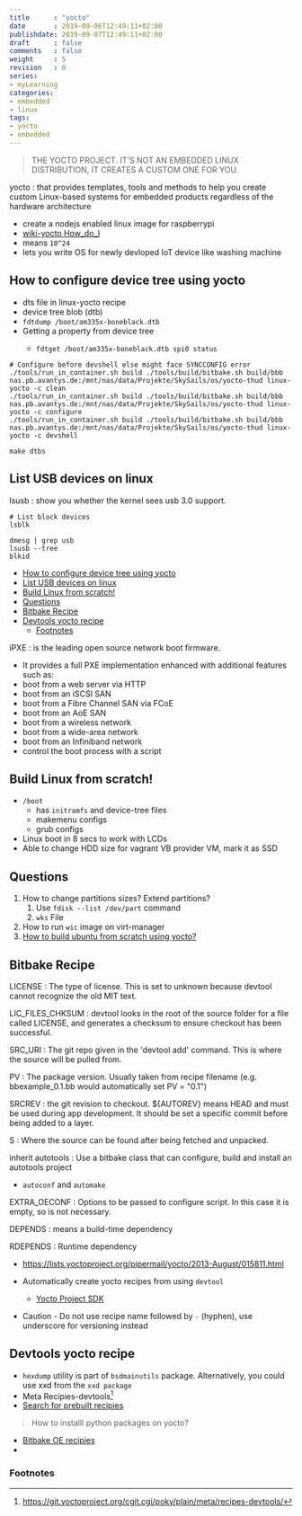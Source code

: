 ```yaml
---
title      : "yocto"
date       : 2019-09-06T12:49:11+02:00
publishdate: 2019-09-07T12:49:11+02:00
draft      : false
comments   : false
weight     : 5
revision   : 0
series:
- myLearning
categories:
- embedded
- linux
tags:
- yocto
- embedded
---
```


> THE YOCTO PROJECT.  IT'S NOT AN EMBEDDED LINUX DISTRIBUTION, IT CREATES A CUSTOM ONE FOR YOU.

yocto
: that provides templates, tools and methods to help you create custom Linux-based systems for embedded products regardless of the hardware architecture
* create a nodejs enabled linux image for raspberrypi
* [wiki-yocto How_do_I](https://wiki.yoctoproject.org/wiki/How_do_I)
* means `10^24`
* lets you write OS for newly devloped IoT device like washing machine

## How to configure device tree using yocto

- dts file in linux-yocto recipe
- device tree blob (dtb)
- `fdtdump /boot/am335x-boneblack.dtb`
- Getting a property from device tree <key> <property>
  - `fdtget /boot/am335x-boneblack.dtb spi0 status`

```
# Configure before devshell else might face SYNCCONFIG error
./tools/run_in_container.sh build ./tools/build/bitbake.sh build/bbb nas.pb.avantys.de:/mnt/nas/data/Projekte/SkySails/os/yocto-thud linux-yocto -c clean
./tools/run_in_container.sh build ./tools/build/bitbake.sh build/bbb nas.pb.avantys.de:/mnt/nas/data/Projekte/SkySails/os/yocto-thud linux-yocto -c configure
./tools/run_in_container.sh build ./tools/build/bitbake.sh build/bbb nas.pb.avantys.de:/mnt/nas/data/Projekte/SkySails/os/yocto-thud linux-yocto -c devshell

make dtbs
```

## List USB devices on linux

lsusb
: show you whether the kernel sees usb 3.0 support.

```
# List block devices
lsblk

dmesg | grep usb
lsusb --tree
blkid
```
- [How to configure device tree using yocto](#how-to-configure-device-tree-using-yocto)
- [List USB devices on linux](#list-usb-devices-on-linux)
- [Build Linux from scratch!](#build-linux-from-scratch)
- [Questions](#questions)
- [Bitbake Recipe](#bitbake-recipe)
- [Devtools yocto recipe](#devtools-yocto-recipe)
  - [Footnotes](#footnotes)

iPXE
: is the leading open source network boot firmware.
* It provides a full PXE implementation enhanced with additional features such as:
* boot from a web server via HTTP
* boot from an iSCSI SAN
* boot from a Fibre Channel SAN via FCoE
* boot from an AoE SAN
* boot from a wireless network
* boot from a wide-area network
* boot from an Infiniband network
* control the boot process with a script

## Build Linux from scratch!

* `/boot`
  * has `initramfs` and device-tree files
  * makemenu configs
  * grub configs
* Linux boot in 8 secs to work with LCDs
* Able to change HDD size for vagrant VB provider VM, mark it as SSD

## Questions

1. How to change partitions sizes? Extend partitions?
   1. Use `fdisk --list /dev/part` command 
   2. `wks` File
2. How to run `wic` image on virt-manager
3. [How to build ubuntu from scratch using yocto?](https://stackoverflow.com/questions/46725208/yocto-how-to-create-a-basic-ubuntu-16-04-linux)

## Bitbake Recipe

LICENSE
: The type of license. This is set to unknown because devtool cannot recognize the old MIT text.

LIC_FILES_CHKSUM
: devtool looks in the root of the source folder for a file called LICENSE, and generates a checksum to ensure checkout has been successful.

SRC_URI
: The git repo given in the 'devtool add' command. This is where the source will be pulled from.

PV
: The package version. Usually taken from recipe filename (e.g. bbexample_0.1.bb would automatically set PV = "0.1")

SRCREV
: the git revision to checkout. ${AUTOREV} means HEAD and must be used during app development. It should be set a specific commit before being added to a layer.

S
: Where the source can be found after being fetched and unpacked.

inherit autotools
: Use a bitbake class that can configure, build and install an autotools project
* `autoconf` and `automake`

EXTRA_OECONF
: Options to be passed to configure script. In this case it is empty, so is not necessary.

DEPENDS
:  means a build-time dependency

RDEPENDS
: Runtime dependency
* https://lists.yoctoproject.org/pipermail/yocto/2013-August/015811.html

* Automatically create yocto recipes from using `devtool`
  * [Yocto Project SDK](https://www.yoctoproject.org/docs/2.8/sdk-manual/sdk-manual.html#sdk-installing-the-extensible-sdk)
* Caution - Do not use recipe name followed by `-` (hyphen), use underscore for versioning instead

## Devtools yocto recipe

* `hexdump` utility is part of `bsdmainutils` package. Alternatively, you could use xxd from the `xxd package`
* Meta Recipies-devtools[^2]
* [Search for prebuilt recipies](http://layers.openembedded.org/layerindex/branch/master/layer/meta-oe/)

> How to installl python packages on yocto?

* [Bitbake OE recipies](http://git.openembedded.org/meta-openembedded/tree/meta-python/recipes-devtools/python)
* 




### Footnotes

[^1]: https://www.kernel.org/doc/Documentation/filesystems/ramfs-rootfs-initramfs.txt
[^2]: https://git.yoctoproject.org/cgit.cgi/poky/plain/meta/recipes-devtools/
